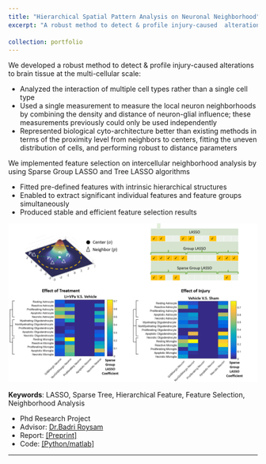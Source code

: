 ```yaml
---
title: "Hierarchical Spatial Pattern Analysis on Neuronal Neighborhood"
excerpt: "A robust method to detect & profile injury-caused  alterations to brain tissue at the multi-cellular scale <br/><img src='/figures/logo-nei.png' width='400'>"

collection: portfolio
---
```


We developed a robust method to detect & profile injury-caused  alterations to brain tissue at the multi-cellular scale:
- Analyzed the interaction of multiple cell types rather than a single cell type
- Used a single measurement to measure the local neuron neighborhoods by combining the density and distance of neuron-glial influence; these measurements previously could only be used independently
- Represented biological cyto-architecture better than existing methods in terms of the proximity level from neighbors to centers, fitting the uneven distribution of cells, and performing robust to distance parameters

We implemented feature selection on intercellular neighborhood analysis by using Sparse Group LASSO and Tree LASSO algorithms
- Fitted pre-defined features with intrinsic hierarchical structures
- Enabled to extract significant individual features and feature groups simultaneously
- Produced stable and efficient feature selection results



<p align="center"><img src="/figures/nei.png"  width="700" class="inline"/></p>

**Keywords**: LASSO, Sparse Tree, Hierarchical Feature, Feature Selection, Neighborhood Analysis

- Phd Research Project
- Advisor: [Dr.Badri Roysam](http://www.ee.uh.edu/faculty/roysam)
- Report: [[Preprint]](https://www.researchgate.net/publication/343725806_Investigate_the_Impact_of_Traumatic_Brain_Injury_TBI_on_glia_neighborhoods_of_neuron)
- Code: [[Python/matlab]](https://github.com/Xiaoyang-Rebecca/NeighborhoodAnalysis)



---
<!-- << [Back](../) -->
